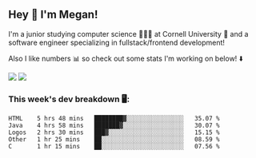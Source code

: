 ## Hey 👋 I'm Megan! 
I'm a junior studying computer science 👩🏻‍💻 at Cornell University 🐻 and a software engineer specializing in fullstack/frontend development!

Also I like numbers 📊 so check out some stats I'm working on below! ⬇️

<img src="https://github-readme-stats.meganyin13.vercel.app/api?username=meganyin13&show_icons=true&hide=stars&count_private=true" />

<img src="https://github-readme-stats.meganyin13.vercel.app/api/top-langs/?username=meganyin13&layout=compact&hide=Jupyter%20Notebook" />

### This week's dev breakdown 🖥:
<!--START_SECTION:waka-->
```text
HTML    5 hrs 48 mins   ████████▓░░░░░░░░░░░░░░░░   35.07 % 
Java    4 hrs 58 mins   ███████▓░░░░░░░░░░░░░░░░░   30.07 % 
Logos   2 hrs 30 mins   ███▓░░░░░░░░░░░░░░░░░░░░░   15.15 % 
Other   1 hr 25 mins    ██░░░░░░░░░░░░░░░░░░░░░░░   08.59 % 
C       1 hr 15 mins    ██░░░░░░░░░░░░░░░░░░░░░░░   07.56 % 
```
<!--END_SECTION:waka-->
